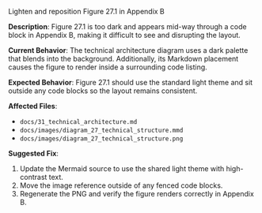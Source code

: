 Lighten and reposition Figure 27.1 in Appendix B

**Description**: Figure 27.1 is too dark and appears mid-way through a code block in Appendix B, making it difficult to see and disrupting the layout.

**Current Behavior**: The technical architecture diagram uses a dark palette that blends into the background. Additionally, its Markdown placement causes the figure to render inside a surrounding code listing.

**Expected Behavior**: Figure 27.1 should use the standard light theme and sit outside any code blocks so the layout remains consistent.

**Affected Files**:
- `docs/31_technical_architecture.md`
- `docs/images/diagram_27_technical_structure.mmd`
- `docs/images/diagram_27_technical_structure.png`

**Suggested Fix**:
1. Update the Mermaid source to use the shared light theme with high-contrast text.
2. Move the image reference outside of any fenced code blocks.
3. Regenerate the PNG and verify the figure renders correctly in Appendix B.
